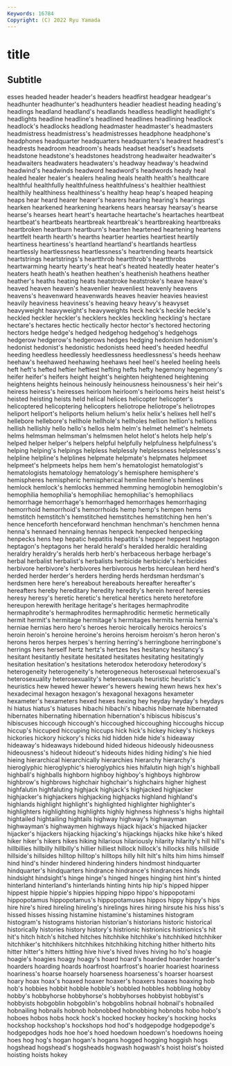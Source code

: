 ```yaml
---
Keywords: 16784
Copyright: (C) 2022 Ryu Yamada
---
```



# title

## Subtitle
esses headed header header's headers headfirst headgear
headgear's headhunter headhunter's headhunters headier headiest heading heading's headings headland
headland's headlands headless headlight headlight's headlights headline headline's headlined headlines
headlining headlock headlock's headlocks headlong headmaster headmaster's headmasters headmistress headmistress's
headmistresses headphone headphone's headphones headquarter headquarters headquarters's headrest headrest's headrests
headroom headroom's heads headset headset's headsets headstone headstone's headstones headstrong
headwaiter headwaiter's headwaiters headwaters headwaters's headway headway's headwind headwind's headwinds
headword headword's headwords heady heal healed healer healer's healers healing
heals health health's healthcare healthful healthfully healthfulness healthfulness's healthier healthiest
healthily healthiness healthiness's healthy heap heap's heaped heaping heaps hear
heard hearer hearer's hearers hearing hearing's hearings hearken hearkened hearkening
hearkens hears hearsay hearsay's hearse hearse's hearses heart heart's heartache
heartache's heartaches heartbeat heartbeat's heartbeats heartbreak heartbreak's heartbreaking heartbreaks heartbroken
heartburn heartburn's hearten heartened heartening heartens heartfelt hearth hearth's hearths
heartier hearties heartiest heartily heartiness heartiness's heartland heartland's heartlands heartless
heartlessly heartlessness heartlessness's heartrending hearts heartsick heartstrings heartstrings's heartthrob heartthrob's
heartthrobs heartwarming hearty hearty's heat heat's heated heatedly heater heater's
heaters heath heath's heathen heathen's heathenish heathens heather heather's heaths
heating heats heatstroke heatstroke's heave heave's heaved heaven heaven's heavenlier
heavenliest heavenly heavens heavens's heavenward heavenwards heaves heavier heavies heaviest
heavily heaviness heaviness's heaving heavy heavy's heavyset heavyweight heavyweight's heavyweights
heck heck's heckle heckle's heckled heckler heckler's hecklers heckles heckling
heckling's hectare hectare's hectares hectic hectically hector hector's hectored hectoring
hectors hedge hedge's hedged hedgehog hedgehog's hedgehogs hedgerow hedgerow's hedgerows
hedges hedging hedonism hedonism's hedonist hedonist's hedonistic hedonists heed heed's
heeded heedful heeding heedless heedlessly heedlessness heedlessness's heeds heehaw heehaw's
heehawed heehawing heehaws heel heel's heeled heeling heels heft heft's
hefted heftier heftiest hefting hefts hefty hegemony hegemony's heifer heifer's
heifers height height's heighten heightened heightening heightens heights heinous heinously
heinousness heinousness's heir heir's heiress heiress's heiresses heirloom heirloom's heirlooms
heirs heist heist's heisted heisting heists held helical helices helicopter
helicopter's helicoptered helicoptering helicopters heliotrope heliotrope's heliotropes heliport heliport's heliports
helium helium's helix helix's helixes hell hell's hellebore hellebore's hellhole
hellhole's hellholes hellion hellion's hellions hellish hellishly hello hello's hellos
helm helm's helmet helmet's helmets helms helmsman helmsman's helmsmen helot
helot's helots help help's helped helper helper's helpers helpful helpfully
helpfulness helpfulness's helping helping's helpings helpless helplessly helplessness helplessness's helpline
helpline's helplines helpmate helpmate's helpmates helpmeet helpmeet's helpmeets helps hem
hem's hematologist hematologist's hematologists hematology hematology's hemisphere hemisphere's hemispheres hemispheric
hemispherical hemline hemline's hemlines hemlock hemlock's hemlocks hemmed hemming hemoglobin
hemoglobin's hemophilia hemophilia's hemophiliac hemophiliac's hemophiliacs hemorrhage hemorrhage's hemorrhaged hemorrhages
hemorrhaging hemorrhoid hemorrhoid's hemorrhoids hemp hemp's hempen hems hemstitch hemstitch's
hemstitched hemstitches hemstitching hen hen's hence henceforth henceforward henchman henchman's
henchmen henna henna's hennaed hennaing hennas henpeck henpecked henpecking henpecks
hens hep hepatic hepatitis hepatitis's hepper heppest heptagon heptagon's heptagons
her herald herald's heralded heraldic heralding heraldry heraldry's heralds herb
herb's herbaceous herbage herbage's herbal herbalist herbalist's herbalists herbicide herbicide's
herbicides herbivore herbivore's herbivores herbivorous herbs herculean herd herd's herded
herder herder's herders herding herds herdsman herdsman's herdsmen here here's
hereabout hereabouts hereafter hereafter's hereafters hereby hereditary heredity heredity's herein
hereof heresies heresy heresy's heretic heretic's heretical heretics hereto heretofore
hereupon herewith heritage heritage's heritages hermaphrodite hermaphrodite's hermaphrodites hermaphroditic hermetic
hermetically hermit hermit's hermitage hermitage's hermitages hermits hernia hernia's herniae
hernias hero hero's heroes heroic heroically heroics heroics's heroin heroin's
heroine heroine's heroins heroism heroism's heron heron's herons heros herpes
herpes's herring herring's herringbone herringbone's herrings hers herself hertz hertz's
hertzes hes hesitancy hesitancy's hesitant hesitantly hesitate hesitated hesitates hesitating
hesitatingly hesitation hesitation's hesitations heterodox heterodoxy heterodoxy's heterogeneity heterogeneity's heterogeneous
heterosexual heterosexual's heterosexuality heterosexuality's heterosexuals heuristic heuristic's heuristics hew hewed
hewer hewer's hewers hewing hewn hews hex hex's hexadecimal hexagon
hexagon's hexagonal hexagons hexameter hexameter's hexameters hexed hexes hexing hey
heyday heyday's heydays hi hiatus hiatus's hiatuses hibachi hibachi's hibachis
hibernate hibernated hibernates hibernating hibernation hibernation's hibiscus hibiscus's hibiscuses hiccough
hiccough's hiccoughed hiccoughing hiccoughs hiccup hiccup's hiccuped hiccuping hiccups hick
hick's hickey hickey's hickeys hickories hickory hickory's hicks hid hidden
hide hide's hideaway hideaway's hideaways hidebound hided hideous hideously hideousness
hideousness's hideout hideout's hideouts hides hiding hiding's hie hied hieing
hierarchical hierarchically hierarchies hierarchy hierarchy's hieroglyphic hieroglyphic's hieroglyphics hies hifalutin
high high's highball highball's highballs highborn highboy highboy's highboys highbrow
highbrow's highbrows highchair highchair's highchairs higher highest highfalutin highfaluting highjack
highjack's highjacked highjacker highjacker's highjackers highjacking highjacks highland highland's highlands
highlight highlight's highlighted highlighter highlighter's highlighters highlighting highlights highly highness
highness's highs hightail hightailed hightailing hightails highway highway's highwayman highwayman's
highwaymen highways hijack hijack's hijacked hijacker hijacker's hijackers hijacking hijacking's
hijackings hijacks hike hike's hiked hiker hiker's hikers hikes hiking
hilarious hilariously hilarity hilarity's hill hill's hillbillies hillbilly hillbilly's hillier
hilliest hillock hillock's hillocks hills hillside hillside's hillsides hilltop hilltop's
hilltops hilly hilt hilt's hilts him hims himself hind hind's
hinder hindered hindering hinders hindmost hindquarter hindquarter's hindquarters hindrance hindrance's
hindrances hinds hindsight hindsight's hinge hinge's hinged hinges hinging hint
hint's hinted hinterland hinterland's hinterlands hinting hints hip hip's hipped
hipper hippest hippie hippie's hippies hipping hippo hippo's hippopotami hippopotamus
hippopotamus's hippopotamuses hippos hippy hippy's hips hire hire's hired hireling
hireling's hirelings hires hiring hirsute his hiss hiss's hissed hisses
hissing histamine histamine's histamines histogram histogram's histograms historian historian's historians
historic historical historically histories history history's histrionic histrionics histrionics's hit
hit's hitch hitch's hitched hitches hitchhike hitchhike's hitchhiked hitchhiker hitchhiker's
hitchhikers hitchhikes hitchhiking hitching hither hitherto hits hitter hitter's hitters
hitting hive hive's hived hives hiving ho ho's hoagie hoagie's
hoagies hoagy hoagy's hoard hoard's hoarded hoarder hoarder's hoarders hoarding
hoards hoarfrost hoarfrost's hoarier hoariest hoariness hoariness's hoarse hoarsely hoarseness
hoarseness's hoarser hoarsest hoary hoax hoax's hoaxed hoaxer hoaxer's hoaxers
hoaxes hoaxing hob hob's hobbies hobbit hobble hobble's hobbled hobbles
hobbling hobby hobby's hobbyhorse hobbyhorse's hobbyhorses hobbyist hobbyist's hobbyists hobgoblin
hobgoblin's hobgoblins hobnail hobnail's hobnailed hobnailing hobnails hobnob hobnobbed hobnobbing
hobnobs hobo hobo's hoboes hobos hobs hock hock's hocked hockey
hockey's hocking hocks hockshop hockshop's hockshops hod hod's hodgepodge hodgepodge's
hodgepodges hods hoe hoe's hoed hoedown hoedown's hoedowns hoeing hoes
hog hog's hogan hogan's hogans hogged hogging hoggish hogs hogshead
hogshead's hogsheads hogwash hogwash's hoist hoist's hoisted hoisting hoists hokey
